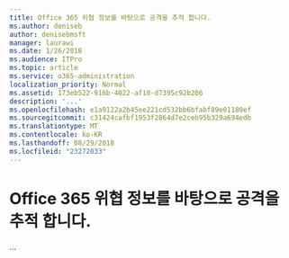 ```yaml
---
title: Office 365 위협 정보를 바탕으로 공격을 추적 합니다.
ms.author: deniseb
author: denisebmsft
manager: laurawi
ms.date: 1/26/2018
ms.audience: ITPro
ms.topic: article
ms.service: o365-administration
localization_priority: Normal
ms.assetid: 173eb522-916b-4022-af10-d7395c92b206
description: '...'
ms.openlocfilehash: e1a9122a2b45ee221cd532bb6bfabf89e01180ef
ms.sourcegitcommit: c31424cafbf1953f2864d7e2ceb95b329a694edb
ms.translationtype: MT
ms.contentlocale: ko-KR
ms.lasthandoff: 08/29/2018
ms.locfileid: "23272033"
---
```

# <a name="track-an-attack-with-office-365-threat-intelligence"></a>Office 365 위협 정보를 바탕으로 공격을 추적 합니다.

...
  

